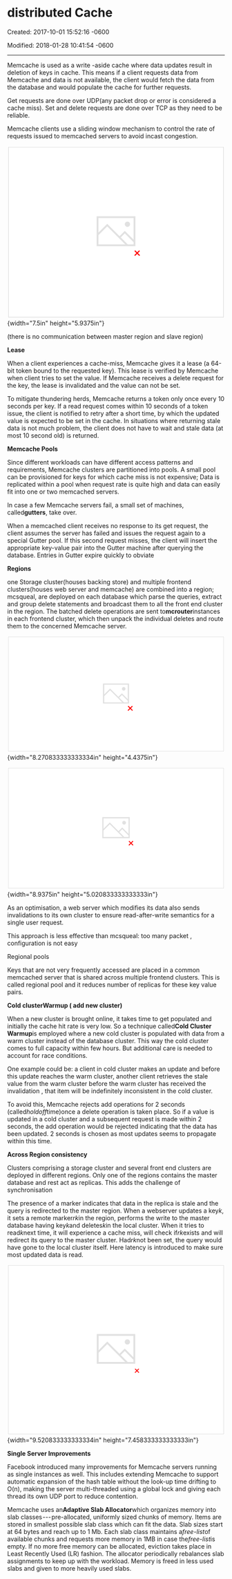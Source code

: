 # distributed Cache

Created: 2017-10-01 15:52:16 -0600

Modified: 2018-01-28 10:41:54 -0600

---

Memcache is used as a write -aside cache where data updates result in deletion of keys in cache. This means if a client requests data from Memcache and data is not available, the client would fetch the data from the database and would populate the cache for further requests.





Get requests are done over UDP(any packet drop or error is considered a cache miss). Set and delete requests are done over TCP as they need to be reliable.



Memcache clients use a sliding window mechanism to control the rate of requests issued to memcached servers to avoid incast congestion.



![Region (Master) Front•End Clusters Web Server M e m cache Storage Cluster (Master) Region (Slave) Fm nt•E nd C I usters Web Server Mencache Cluster Figure 2: Overall architecture ](../../media/Memeory-Facebook-Cache-distributed-Cache-image1.png){width="7.5in" height="5.9375in"}



(there is no communication between master region and slave region)

**Lease**

When a client experiences a cache-miss, Memcache gives it a lease (a 64-bit token bound to the requested key). This lease is verified by Memcache when client tries to set the value. If Memcache receives a delete request for the key, the lease is invalidated and the value can not be set.



To mitigate thundering herds, Memcache returns a token only once every 10 seconds per key. If a read request comes within 10 seconds of a token issue, the client is notified to retry after a short time, by which the updated value is expected to be set in the cache. In situations where returning stale data is not much problem, the client does not have to wait and stale data (at most 10 second old) is returned.

**Memcache Pools**

Since different workloads can have different access patterns and requirements, Memcache clusters are partitioned into pools. A small pool can be provisioned for keys for which cache miss is not expensive; Data is replicated within a pool when request rate is quite high and data can easily fit into one or two memcached servers.



In case a few Memcache servers fail, a small set of machines, called**gutters**, take over.

When a memcached client receives no response to its get request, the client assumes the server has failed and issues the request again to a special Gutter pool. If this second request misses, the client will insert the appropriate key-value pair into the Gutter machine after querying the database. Entries in Gutter expire quickly to obviate



**Regions**



one Storage cluster(houses backing store) and multiple frontend clusters(houses web server and memcache) are combined into a region; mcsqueal, are deployed on each database which parse the queries, extract and group delete statements and broadcast them to all the front end cluster in the region. The batched delete operations are sent to**mcrouter**instances in each frontend cluster, which then unpack the individual deletes and route them to the concerned Memcache server.

![M crouter _ e Se Ne Commit ](../../media/Memeory-Facebook-Cache-distributed-Cache-image2.png){width="8.270833333333334in" height="4.4375in"}



![Databases invalidate caches cluster n ](../../media/Memeory-Facebook-Cache-distributed-Cache-image3.png){width="8.9375in" height="5.020833333333333in"}





As an optimisation, a web server which modifies its data also sends invalidations to its own cluster to ensure read-after-write semantics for a single user request.

This approach is less effective than mcsqueal: too many packet , configuration is not easy



Regional pools

Keys that are not very frequently accessed are placed in a common memcached server that is shared across multiple frontend clusters. This is called regional pool and it reduces number of replicas for these key value pairs.

**Cold clusterWarmup ( add new cluster)**

When a new cluster is brought online, it takes time to get populated and initially the cache hit rate is very low. So a technique called**Cold Cluster Warmup**is employed where a new cold cluster is populated with data from a warm cluster instead of the database cluster. This way the cold cluster comes to full capacity within few hours. But additional care is needed to account for race conditions.

One example could be: a client in cold cluster makes an update and before this update reaches the warm cluster, another client retrieves the stale value from the warm cluster before the warm cluster has received the invalidation , that item will be indefinitely inconsistent in the cold cluster.



To avoid this, Memcache rejects add operations for 2 seconds (called*holdoff*time)once a delete operation is taken place. So if a value is updated in a cold cluster and a subsequent request is made within 2 seconds, the add operation would be rejected indicating that the data has been updated. 2 seconds is chosen as most updates seems to propagate within this time.

**Across Region consistency**

Clusters comprising a storage cluster and several front end clusters are deployed in different regions. Only one of the regions contains the master database and rest act as replicas. This adds the challenge of synchronisation

The presence of a marker indicates that data in the replica is stale and the query is redirected to the master region. When a webserver updates a key*k*, it sets a remote marker*rk*in the region, performs the write to the master database having key*k*and deletes*k*in the local cluster. When it tries to read*k*next time, it will experience a cache miss, will check if*rk*exists and will redirect its query to the master cluster. Had*rk*not been set, the query would have gone to the local cluster itself. Here latency is introduced to make sure most updated data is read.

![Remote markers Set a special flag that indicates whether a race is likely Read miss path: If marker set read from master DB else read from replica DB Web Set RepliQ ](../../media/Memeory-Facebook-Cache-distributed-Cache-image4.png){width="9.520833333333334in" height="7.458333333333333in"}





**Single Server Improvements**

Facebook introduced many improvements for Memcache servers running as single instances as well. This includes extending Memcache to support automatic expansion of the hash table without the look-up time drifting to O(n), making the server multi-threaded using a global lock and giving each thread its own UDP port to reduce contention.

Memcache uses an**Adaptive Slab Allocator**which organizes memory into slab classes --- pre-allocated, uniformly sized chunks of memory. Items are stored in smallest possible slab class which can fit the data. Slab sizes start at 64 bytes and reach up to 1 Mb. Each slab class maintains a*free-list*of available chunks and requests more memory in 1MB in case the*free-list*is empty. If no more free memory can be allocated, eviction takes place in Least Recently Used (LR) fashion. The allocator periodically rebalances slab assignments to keep up with the workload. Memory is freed in less used slabs and given to more heavily used slabs.




